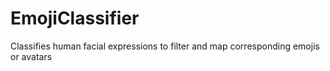 # EmojiClassifier
Classifies human facial expressions to filter and map corresponding emojis or avatars
